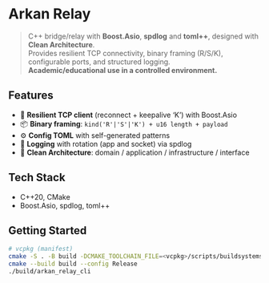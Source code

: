 # Arkan Relay

> C++ bridge/relay with **Boost.Asio**, **spdlog** and **toml++**, designed with **Clean Architecture**.  
> Provides resilient TCP connectivity, binary framing (R/S/K), configurable ports, and structured logging.  
> **Academic/educational use in a controlled environment.**

## Features
- 🚦 **Resilient TCP client** (reconnect + keepalive ‘K’) with Boost.Asio
- 📦 **Binary framing**: `kind('R'|'S'|'K') + u16 length + payload`
- ⚙️ **Config TOML** with self-generated patterns
- 🧾 **Logging** with rotation (app and socket) via spdlog
- 🧱 **Clean Architecture**: domain / application / infrastructure / interface

## Tech Stack
- C++20, CMake
- Boost.Asio, spdlog, toml++

## Getting Started
```bash
# vcpkg (manifest)
cmake -S . -B build -DCMAKE_TOOLCHAIN_FILE=<vcpkg>/scripts/buildsystems/vcpkg.cmake
cmake --build build --config Release
./build/arkan_relay_cli
